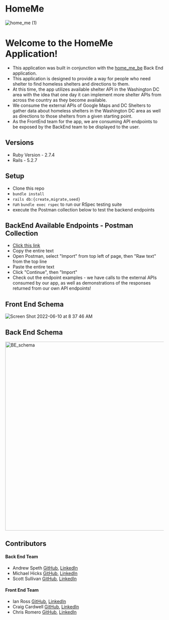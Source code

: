 # HomeMe
![home_me (1)](https://user-images.githubusercontent.com/77861247/173090073-d36a5dd9-64a8-49dd-a921-3f6c5d330a6d.jpg)

# Welcome to the HomeMe Application!
+ This application was built in conjunction with the [home_me_be](https://github.com/aspeth/home_me_be) Back End application.
+ This application is designed to provide a way for people who need shelter to find homeless shelters and directions to them.
+ At this time, the app utilizes available shelter API in the Washington DC area with the idea that one day it can implement more shelter APIs from across the country as they become available.
+ We consume the external APIs of Google Maps and DC Shelters to gather data about homeless shelters in the Washington DC area as well as directions to those shelters from a given starting point.
+ As the FrontEnd team for the app, we are consuming API endpoints to be exposed by the BackEnd team to be displayed to the user.



## Versions
* Ruby Version - 2.7.4
* Rails - 5.2.7

## Setup
* Clone this repo
* `bundle install`
* `rails db:{create,migrate,seed}`
* run `bundle exec rspec` to run our RSpec testing suite
* execute the Postman collection below to test the backend endpoints

## BackEnd Available Endpoints - Postman Collection
* [Click this link](https://www.getpostman.com/collections/03352a860b564709d906)
* Copy the entire text
* Open Postman, select "Import" from top left of page, then "Raw text" from the top line
* Paste the entire text
* Click "Continue", then "Import"
* Check out the endpoint examples - we have calls to the external APIs consumed by our app, as well as demonstrations of the responses returned from our own API endpoints!

## Front End Schema
![Screen Shot 2022-06-10 at 8 37 46 AM](https://user-images.githubusercontent.com/77861247/173089562-fc5c9596-2111-4dd7-abca-636feb2b59db.png)
## Back End Schema
<img width="599" alt="BE_schema" src="https://user-images.githubusercontent.com/77861247/173090494-3d2aa65e-fa08-4180-8ad1-af588689e799.png">

## Contributors
#### Back End Team
* Andrew Speth [GitHub](https://github.com/aspeth), [LinkedIn](https://www.linkedin.com/in/andrew-speth/)
* Michael Hicks [GitHub](https://github.com/michaeljhicks), [LinkedIn](https://www.linkedin.com/in/michael-hicks-04218511/)
* Scott Sullivan [GitHub](https://github.com/ScottSullivanltd), [LinkedIn](https://www.linkedin.com/in/scott-sullivan-9394204a/)
#### Front End Team
* Ian Ross [GitHub](https://github.com/ross-ian28), [LinkedIn](https://www.linkedin.com/in/ross-ian28/)
* Craig Cardwell [GitHub](https://github.com/Eagerlearn), [LinkedIn](https://www.linkedin.com/in/craiglcardwell/)
* Chris Romero [GitHub](https://github.com/CLRM1), [LinkedIn](https://www.linkedin.com/in/chris-romero-419702122/)
